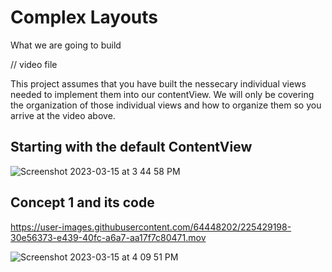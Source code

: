 # Complex Layouts

What we are going to build 

// video file

This project assumes that you have built the nessecary individual views needed to implement them into our contentView. We will only be covering the
organization of those individual views and how to organize them so you arrive at the video above.

## Starting with the default ContentView

![Screenshot 2023-03-15 at 3 44 58 PM](https://user-images.githubusercontent.com/64448202/225425383-bcde9210-70b1-43b0-875a-0e75d0b6230b.png)


## Concept 1 and its code

https://user-images.githubusercontent.com/64448202/225429198-30e56373-e439-40fc-a6a7-aa17f7c80471.mov


![Screenshot 2023-03-15 at 4 09 51 PM](https://user-images.githubusercontent.com/64448202/225430694-0a2e0793-145b-4f58-8f04-8fd737f21df1.png)

